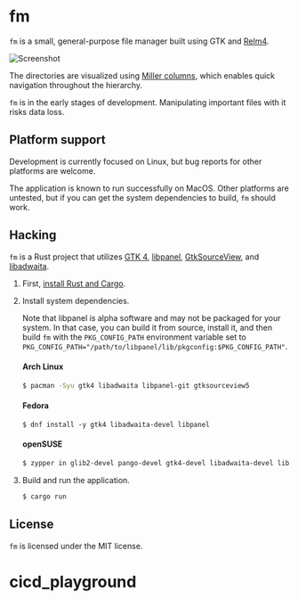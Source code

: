 # fm

`fm` is a small, general-purpose file manager built using GTK and [Relm4].

![Screenshot](https://user-images.githubusercontent.com/1372438/164090003-20bca431-e2ef-475a-86d4-df64d10e1989.png)

The directories are visualized using [Miller columns], which enables quick
navigation throughout the hierarchy.

`fm` is in the early stages of development. Manipulating important files with it
risks data loss.

## Platform support

Development is currently focused on Linux, but bug reports for other platforms
are welcome.

The application is known to run successfully on MacOS. Other platforms are
untested, but if you can get the system dependencies to build, `fm` should work.

## Hacking

`fm` is a Rust project that utilizes [GTK 4][install-gtk],
[libpanel][install-libpanel], [GtkSourceView][install-gtksourceview], and
[libadwaita][install-libadwaita].

1. First, [install Rust and Cargo][install-rust].

2. Install system dependencies.

    Note that libpanel is alpha software and may not be packaged for your
    system. In that case, you can build it from source, install it, and then
    build `fm` with the `PKG_CONFIG_PATH` environment variable set to
    `PKG_CONFIG_PATH="/path/to/libpanel/lib/pkgconfig:$PKG_CONFIG_PATH"`.

    #### Arch Linux

    ```sh
    $ pacman -Syu gtk4 libadwaita libpanel-git gtksourceview5
    ```

    #### Fedora

    ```
    $ dnf install -y gtk4 libadwaita-devel libpanel
    ```

    #### openSUSE

    ```sh
    $ zypper in glib2-devel pango-devel gtk4-devel libadwaita-devel libpanel-devel gtksourceview5-devel libpoppler-glib-devel
    ```

3. Build and run the application.

    ```sh
    $ cargo run
    ```

## License

`fm` is licensed under the MIT license.

[Miller columns]: https://en.wikipedia.org/wiki/Miller_columns
[install-rust]: https://www.rust-lang.org/tools/install
[install-gtk]: https://www.gtk.org/docs/installations/
[install-gtksourceview]: https://wiki.gnome.org/Projects/GtkSourceView
[install-libadwaita]: https://gnome.pages.gitlab.gnome.org/libadwaita/
[install-libpanel]: https://gitlab.gnome.org/chergert/libpanel
[Relm4]: https://aaronerhardt.github.io/relm4-book/book/
# cicd_playground
